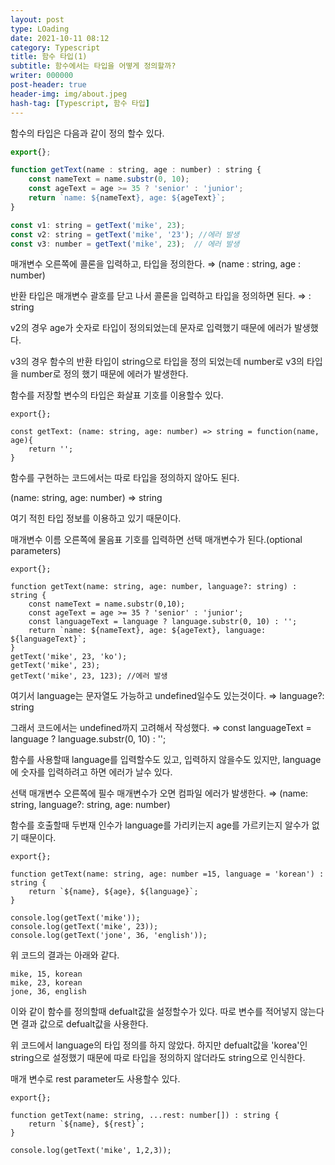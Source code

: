 ```yaml
---
layout: post
type: LOading
date: 2021-10-11 08:12
category: Typescript
title: 함수 타입(1)
subtitle: 함수에서는 타입을 어떻게 정의할까?
writer: 000000
post-header: true
header-img: img/about.jpeg
hash-tag: [Typescript, 함수 타입]
---
```




함수의 타입은 다음과 같이 정의 할수 있다.

```jsx
export{};

function getText(name : string, age : number) : string {
    const nameText = name.substr(0, 10);
    const ageText = age >= 35 ? 'senior' : 'junior';
    return `name: ${nameText}, age: ${ageText}`;
}

const v1: string = getText('mike', 23);
const v2: string = getText('mike', '23'); //에러 발생
const v3: number = getText('mike', 23);  // 에러 발생
```

매개변수 오른쪽에 콜론을 입력하고, 타입을 정의한다. ⇒ (name : string, age : number)

반환 타입은 매개변수 괄호를 닫고 나서  콜론을 입력하고 타입을 정의하면 된다. ⇒ : string

v2의 경우 age가 숫자로 타입이 정의되었는데 문자로 입력했기 때문에 에러가 발생했다.

v3의 경우 함수의 반환 타입이 string으로 타입을 정의 되었는데 number로 v3의 타입을 number로 정의 했기 때문에 에러가 발생한다.

함수를 저장할 변수의 타입은 화살표 기호를 이용할수 있다.

```tsx
export{};

const getText: (name: string, age: number) => string = function(name, age){
    return '';
}
```

함수를 구현하는 코드에서는 따로 타입을 정의하지 않아도 된다.

(name: string, age: number) => string

여기 적힌 타입 정보를 이용하고 있기 때문이다.

매개변수 이름 오른쪽에 물음표 기호를 입력하면 선택 매개변수가 된다.(optional parameters)

```tsx
export{};

function getText(name: string, age: number, language?: string) : string {
    const nameText = name.substr(0,10);
    const ageText = age >= 35 ? 'senior' : 'junior';
    const languageText = language ? language.substr(0, 10) : '';
    return `name: ${nameText}, age: ${ageText}, language: ${languageText}`;
}
getText('mike', 23, 'ko');
getText('mike', 23);
getText('mike', 23, 123); //에러 발생
```

여기서 language는 문자열도 가능하고 undefined일수도 있는것이다. ⇒ language?: string

그래서 코드에서는 undefined까지 고려해서 작성했다. ⇒ const languageText = language ? language.substr(0, 10) : '';

함수를 사용할때 language를 입력할수도 있고, 입력하지 않을수도 있지만, language에 숫자를 입력하려고 하면 에러가 날수 있다.

선택 매개변수 오른쪽에 필수 매개변수가 오면 컴파일 에러가 발생한다. ⇒ (name: string, language?: string, age: number)

함수를 호출할때 두번재 인수가 language를 가리키는지 age를 가르키는지 알수가 없기 때문이다.

```tsx
export{};

function getText(name: string, age: number =15, language = 'korean') : string {
    return `${name}, ${age}, ${language}`;
}

console.log(getText('mike'));
console.log(getText('mike', 23));
console.log(getText('jone', 36, 'english'));
```

위 코드의 결과는 아래와 같다.

```
mike, 15, korean
mike, 23, korean
jone, 36, english
```

이와 같이 함수를 정의할때 defualt값을 설정할수가 있다. 따로 변수를 적어넣지 않는다면 결과 값으로 defualt값을 사용한다.

위 코드에서 language의 타입 정의를 하지 않았다. 하지만 defualt값을 'korea'인 string으로 설정했기 때문에 따로 타입을 정의하지 않더라도 string으로 인식한다.

매개 변수로 rest parameter도 사용할수 있다.

```tsx
export{};

function getText(name: string, ...rest: number[]) : string {
    return `${name}, ${rest}`;
}

console.log(getText('mike', 1,2,3));
```

